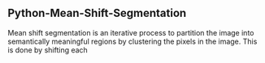 ## Python-Mean-Shift-Segmentation
Mean shift segmentation is an iterative process to partition the image into semantically meaningful regions by clustering the pixels in the image. This is done by shifting each 